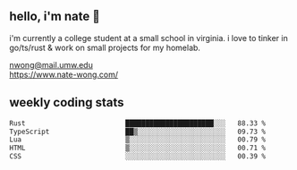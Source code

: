 ## hello, i'm nate 👋
i'm currently a college student at a small school in virginia. i love to tinker in go/ts/rust & work on small projects for my homelab.

nwong@mail.umw.edu <br/>
https://www.nate-wong.com/

## weekly coding stats
<!--START_SECTION:waka-->

```txt
Rust                         ██████████████████████░░░   88.33 %
TypeScript                   ██▒░░░░░░░░░░░░░░░░░░░░░░   09.73 %
Lua                          ▒░░░░░░░░░░░░░░░░░░░░░░░░   00.79 %
HTML                         ▒░░░░░░░░░░░░░░░░░░░░░░░░   00.71 %
CSS                          ░░░░░░░░░░░░░░░░░░░░░░░░░   00.39 %
```

<!--END_SECTION:waka-->
